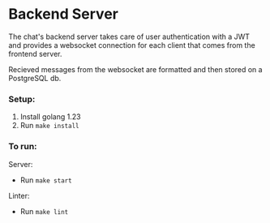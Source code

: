 # Backend Server

The chat's backend server takes care of user authentication with a JWT and provides a websocket connection for each client that comes from the frontend server.

Recieved messages from the websocket are formatted and then stored on a PostgreSQL db.

### Setup:

1. Install golang 1.23
2. Run ```make install```

### To run:

Server:
* Run ```make start```  

Linter:
* Run ```make lint```
